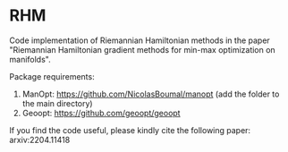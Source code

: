 # RHM
Code implementation of Riemannian Hamiltonian methods in the paper "Riemannian Hamiltonian gradient methods for min-max optimization on manifolds".

Package requirements:
1. ManOpt: https://github.com/NicolasBoumal/manopt (add the folder to the main directory)
2. Geoopt: https://github.com/geoopt/geoopt

If you find the code useful, please kindly cite the following paper: arxiv:2204.11418
